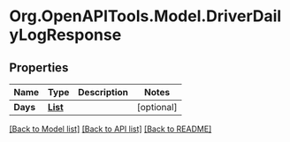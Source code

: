 # Org.OpenAPITools.Model.DriverDailyLogResponse
## Properties

Name | Type | Description | Notes
------------ | ------------- | ------------- | -------------
**Days** | [**List<DriverDailyLogResponseDays>**](DriverDailyLogResponseDays.md) |  | [optional] 

[[Back to Model list]](../README.md#documentation-for-models) [[Back to API list]](../README.md#documentation-for-api-endpoints) [[Back to README]](../README.md)

